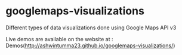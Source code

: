 # googlemaps-visualizations
Different types of data visualizations done using Google Maps API v3

Live demos are available on the website at : Demos(http://ashwintumma23.github.io/googlemaps-visualizations/)
